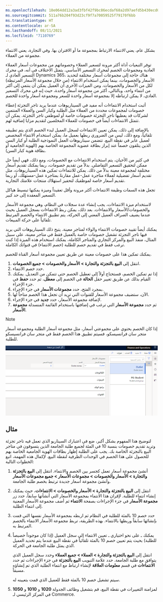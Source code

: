 ```yaml
---
ms.openlocfilehash: 18e064dd12a3ad3fbf42f9bc86ecdaf68a2d97aefd5b430ecd08cf777272be40
ms.sourcegitcommit: 511a76b204f93d23cf9f7a70059525f79170f6bb
ms.translationtype: HT
ms.contentlocale: ar-SA
ms.lasthandoff: 08/11/2021
ms.locfileid: "7110769"
---
```

بشكل عام، يعني *الانتماء* الارتباط بمجموعة ما أو الاقتران بها. وفي التجارة، يعني الانتماء مجموعة من العملاء. 

توفر التبعيات أداة أكثر مرونة لتسعير العملاء وخصوماتهم من مجموعات أسعار العملاء العادية ومجموعات الخصم لمحرك التسعير الأساسي. يتمثل الاختلاف في أنه، في محرك التسعير العادي لـ Dynamics 365، هناك حاجة إلى مجموعات أسعار مختلفة لتحديد الأسعار والخصومات، بينما يمكن استخدام الانتماء (من خلال مجموعة الأسعار المرتبطة) لكل من الأسعار والخصومات. ومن الميزات الأخرى أن العميل يمكن أن ينتمي إلى أكثر من انتماء واحد، وبالتالي، أكثر من مجموعة أسعار واحدة، حيث إنه في محرك التسعير العادي، لا يمكن ارتباطه إلا بمجموعة أسعار واحدة للسعر ومجموعة أسعار واحدة للخصم.

أثبت استخدام الانتماءات أنه مفيد في السيناريوهات عندما يريد تاجر التجزئة إعطاء خصومات لمجموعات محددة من العملاء مثل الطلبة وكبار السن والعملاء المنتمين لشركات قد يعطيها تاجر التجزئة خصومات خاصة أو لموظفي تاجر التجزئة. يمكن أن تتمثل الانتماءات أيضاً في خصومات للعملاء المخلصين لتقديم مزايا إضافية لهم. 

بالإضافة إلى ذلك، يمكن تعيين الانتماءات لسجل العميل لبدء الخصم الذي يتم تطبيقه تلقائياً، ومع ذلك، ليس من الضروري ربطها بعميل ما، يمكن استخدام الانتماء المخصص لعميل عابر في نقطة البيع. تتضمن سيناريوهات العمل النموذجية الطلبة أو كبار السن الذين يتلقون خصماً عند إبراز بطاقة عضوية المجموعة الخاصة بهم (الهوية الجامعية أو بطاقة هوية كبار السن). 

في كثير من الأحيان، يتم استخدام الانتماءات مع الخصومات، ومع ذلك، فهي أيضاً حل ممكن لتحقيق التسعير التفاضلي. بدلاً من تقديم خصومات، ربما يمكنك تقديم أسعار مختلفة لمجموعة معينة بدلاً من ذلك. يمكن للانتماءات تمكين هذه السيناريوهات، مثل تقديم أسعار تفضيلية لعملاء متاجرة عمل-عمل مقارنةً بمتاجرة عمل-مستهلك، أو ربما تقديم أسعار خاصة لموظفيك لتحفيز استهلاك منتجات علامتك التجارية. 

تجعل هذه السمات وظيفة الانتماءات أكثر مرونة وأقل تعقيداً وميزة يمكنها تبسيط هياكل التسعير المعقدة إلى حد كبير. 

لاستخدام ميزة الانتماءات، يجب إنشاء عدة سجلات في النظام، وهي مجموعة الأسعار والخصومات/الأسعار والانتماءات. بعد ذلك، يمكن ربط الانتماءات بسجل العميل بحيث عندما يضيف الصراف العميل المعني إلى الحركة، يتم تطبيق الانتماء والخصم المرتبط تلقائياً على حركة المبيعات. 

يمكنك أيضاً تقييد خصومات الانتماء والولاء لمتاجر معينة. يتيح ذلك السيناريوهات التي يريد فيها تاجر التجزئة تشغيل خصومات خاصة بالعميل فقط في متاجر معينة، على سبيل المثال، منفذ البيع والمركز التجاري والمتاجر الكاملة، يمكنك استخدام هذه الميزة إذا كنت ترغب فقط في تقديم خصم للطلبة (خصم الانتماء) في قنواتك الكاملة. 

يمكنك تمكين هذا على خصومات معينة عن طريق تعيين مجموعة أسعار القناة للخصم. 

1.  انتقل إلى **البيع بالتجزئة والتجارة > الأسعار والخصومات > جميع الخصومات**.
2.  حدد خصم الانتماء. 
3.  إذا تم تمكين الخصم، فستحتاج أولاً إلى تعطيل الخصم حتى تتمكن من التعديل. يمكنك القيام بذلك عن طريق تغيير حقل **الحالة** في الخصم إلى **معطل**، ثم حدد **حفظ** في جزء الإجراء. 
4.  بمجرد الفتح، حدد **مجموعات الأسعار** في جزء الإجراء. 
5.  الآن، ستضيف مجموعة الأسعار للقنوات التي تريد أن تجعل هذا الخصم متاحاً لها. 
6.  لإضافة مجموعة الأسعار، حدد **جديد** في جزء الإجراء. 
7.  ثم حدد **مجموعة الأسعار** التي ترغب في إضافتها باستخدام القائمة المنسدلة **مجموعة الأسعار**. 
 
 > [!NOTE]
> إذا كان الخصم يحتوي على مجموعتي أسعار، مثل مجموعة أسعار الطلبة ومجموعة أسعار متجر سان فرانسيسكو، فسيتم تطبيق هذا الخصم فقط في متجر سان فرانسيسكو للطلبة.

 ![لقطة شاشة لعلامة التبويب "منفذ البيع" في صفحة "مجموعات الأسعار".](../media/affiliation-discount.png) 



## <a name="example"></a>مثال
لتوضيح هذا المفهوم بشكل أكبر، ضع في اعتبارك السيناريو الذي تعمل فيه تاجر تجزئة وتريد تقديم خصومات بنسبة 10 في المئة لجميع طلبة الجامعة الذين يتسوقون في متاجر البيع بالتجزئة الخاصة بك. يجب على الطلبة إظهار بطاقات الهوية الجامعية الخاصة بهم للحصول على هذا الخصم في الوحدات الطرفية لنقطة البيع. لإكمال هذه المهمة، اتبع الخطوات التالية:

1.  أنشئ مجموعة أسعار تعمل كجسر بين الخصم والانتماء. انتقل إلى **البيع بالتجزئة والتجارة > الأسعار والخصومات > مجموعات الأسعار > جميع مجموعات الأسعار** وأنشئ مجموعة أسعار جديدة ترتبط بخصم طلبة الجامعة.

2.  انتقل إلى **البيع بالتجزئة والتجارة > الأسعار والخصومات > الانتماءات**، حيث يمكنك إنشاء انتماء للطلبة. لإقران هذا الانتماء بمجموعة الأسعار التي أنشأتها سابقاً، حدد زر **مجموعة الأسعار** في جزء الإجراءات بصفحة **الانتماء** ثم أضف مجموعة الأسعار المعنية إلى انتماء الطلبة.

3.  حدد خصم 10 بالمئة للطلبة في النظام ثم اربطه بمجموعة الأسعار نفسها التي قمت بإنشائها سابقاً وربطها بالانتماء. بهذه الطريقة، تربط مجموعة الأسعار الانتماء بالخصم المرتبط به.

4.  يمكنك ـ على نحو اختياري ـ تعيين الانتماء إلى سجل العميل (إذا كان موجوداً خصيصاً للطلبة) بحيث يتم تعيين خصم 10 بالمئة تلقائياً في نقطة البيع عندما يتم تحديد العميل الذي يمثل طلبة الجامعة في الحركة. 

    انتقل إلى **البيع بالتجزئة والتجارة > العملاء > جميع العملاء** وحدد سجل العميل الذي يتوافق مع طلبة الجامعة. حدد علامة التبويب **البيع بالتجزئة** في جزء الإجراءات ثم حدد **الانتماءات** في قسم **معلومات العلاقة** لإنشاء ارتباط مع انتماء الطلبة الذي تم إنشاؤه مسبقاً. 

    سيتم تشغيل خصم 10 بالمئة فقط للعميل الذي قمت بتعيينه له. 

5.  لمزامنة التغييرات في نقطة البيع، قم بتشغيل وظائف الجدولة **1020** و **1010** و **1050** في المركز الرئيسي لـ Commerce. 
